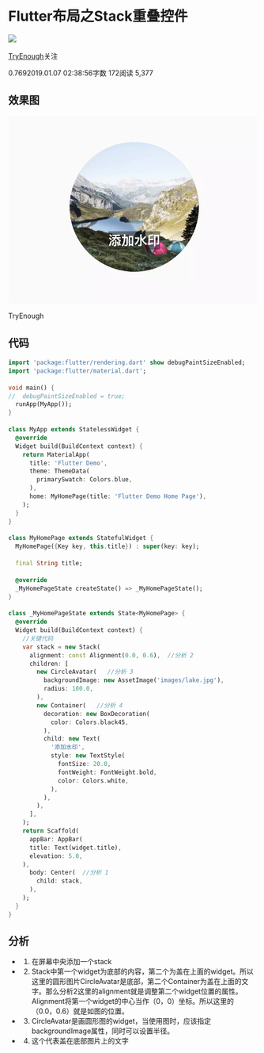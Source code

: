 # Flutter布局之Stack重叠控件

[![](https://upload.jianshu.io/users/upload_avatars/679754/efeafe645236.jpg?imageMogr2/auto-orient/strip|imageView2/1/w/96/h/96/format/webp)](https://www.jianshu.com/u/56300861aba5)

[TryEnough](https://www.jianshu.com/u/56300861aba5)关注

0.7692019.01.07 02:38:56字数 172阅读 5,377

## 效果图


![](images/md-2020-04-25-14-23-19.png)

TryEnough

## 代码

```dart
import 'package:flutter/rendering.dart' show debugPaintSizeEnabled;
import 'package:flutter/material.dart';

void main() {
//  debugPaintSizeEnabled = true;
  runApp(MyApp());
}

class MyApp extends StatelessWidget {
  @override
  Widget build(BuildContext context) {
    return MaterialApp(
      title: 'Flutter Demo',
      theme: ThemeData(
        primarySwatch: Colors.blue,
      ),
      home: MyHomePage(title: 'Flutter Demo Home Page'),
    );
  }
}

class MyHomePage extends StatefulWidget {
  MyHomePage({Key key, this.title}) : super(key: key);

  final String title;

  @override
  _MyHomePageState createState() => _MyHomePageState();
}

class _MyHomePageState extends State<MyHomePage> {
  @override
  Widget build(BuildContext context) {
    //关键代码
    var stack = new Stack(
      alignment: const Alignment(0.0, 0.6),  //分析 2
      children: [
        new CircleAvatar(   //分析 3
          backgroundImage: new AssetImage('images/lake.jpg'),
          radius: 100.0,
        ),
        new Container(   //分析 4
          decoration: new BoxDecoration(
            color: Colors.black45,
          ),
          child: new Text(
            '添加水印',
            style: new TextStyle(
              fontSize: 20.0,
              fontWeight: FontWeight.bold,
              color: Colors.white,
            ),
          ),
        ),
      ],
    );
    return Scaffold(
      appBar: AppBar(
      title: Text(widget.title),
      elevation: 5.0,
    ),
      body: Center(  //分析 1
        child: stack,
      ),
    );
  }
}

```

## 分析

*   1.  在屏幕中央添加一个stack
*   2.  Stack中第一个widget为底部的内容，第二个为盖在上面的widget。所以这里的圆形图片CircleAvatar是底部，第二个Container为盖在上面的文字。那么分析2这里的alignment就是调整第二个widget位置的属性。Alignment将第一个widget的中心当作（0，0）坐标。所以这里的（0.0，0.6）就是如图的位置。
*   3.  CircleAvatar是画圆形图的widget，当使用图时，应该指定backgroundImage属性，同时可以设置半径。
*   4.  这个代表盖在底部图片上的文字